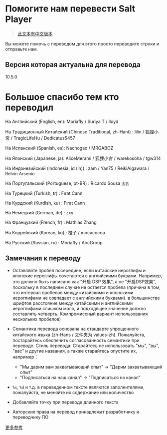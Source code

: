 # Помогите нам перевести Salt Player

> [此文本有中文版本](https://github.com/Moriafly/SaltPlayerSource/tree/main/translations/README.md)

Вы можете помочь с переводом для этого просто переводите строки и отправьте нам.

## Версия которая актуальна для перевода

10.5.0

# Большое спасибо тем кто переводил

На Английский (English, en): Moriafly / Suriya T / lloyd

На Традиционный Китайский (Chinese Traditional, zh-Hant) : lilin / 狐狸小宮 / TragicLifeHu / Dedicatus5457

На Испанский (Spanish, es): Nachogao / MRGABOZ

На Японский (Japanese, ja): AliceMerami / 狐狸小宮 / warekosoha / tgw314

На Индонезийский (Indonesia, id (in)) : zam / Yan75 / ReikiAigawara / Relvin Arsenio

На Португальский (Portuguese, pt-BR) : Ricardo Sousa 🇧🇷

На Турецкий (Turkish, tr) : Fırat Cann

На Курдский (Kurdish, ku) : Fırat Cann

На Немецкий (German, de) : zxy

На Французкий (French, fr) : Mathias Zhang

На Коррейский (Korean, ko) : 橙子 / mocacocoa

На Русский (Russian, ru) : Moriafly / AircGroup

## Замечания к переводу

- Оставляйте пробел посередине, если китайские иероглифы и японские иероглифы сочетаются с английскими буквами. Например, это должно быть написано как "开启 DSP 效果", а не "开启DSP效果", поскольку в последнем случае не остается пробела (причина в том, что интервал пробелов между китайскими и японскими иероглифами не совпадает с английскими буквами). в большинстве шрифтов расстояние между китайскими и английскими иероглифами слишком мало, и подходящее значение должно составлять четверть. Компромиссный вариант использования нескольких пробелов)

- Семантика перевода основана на стандарте упрощенного китайского языка (zh-Hans / 文件夹为 values-zh). Пожалуйста, постарайтесь обеспечить согласованность семантики при переводе. Стиль перевода: Старайтесь не использовать "мы", "вы", "вас" и другие названия, а также старайтесь опустите их, например：
	- "Мы дарим вам захватывающий опыт" -> "Дарим захватывающий опыт"
	- "Подписаться на наш канал" -> "Подписаться на канал"

- `%s`, `%d` и т.д. в переведенном тексте являются заполнителями, пожалуйста, не меняйте их содержание или количество

- Добавляйте точку при переводе длинного текста

- Авторские права на перевод принадлежат разработчику и переводчику ПО

[更多参考](https://sakawish.github.io/open-source/salt-ui/tdts/)
